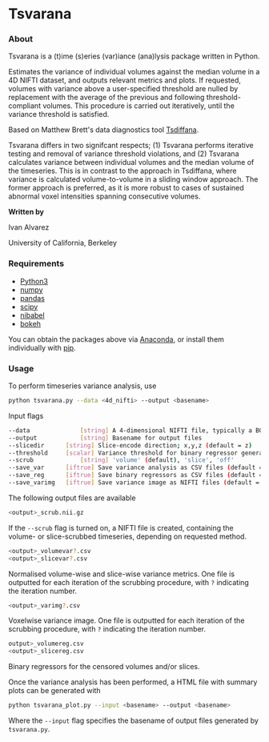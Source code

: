 # Tsvarana

### About

Tsvarana is a (t)ime (s)eries (var)iance (ana)lysis package written in Python.

Estimates the variance of individual volumes against the median volume in a 4D NIFTI dataset, and outputs relevant metrics and plots. If requested, volumes with variance above a user-specified threshold are nulled by replacement with the average of the previous and following threshold-compliant volumes. This procedure is carried out iteratively, until the variance threshold is satisfied.

Based on Matthew Brett's data diagnostics tool [Tsdiffana](http://imaging.mrc-cbu.cam.ac.uk/imaging/DataDiagnostics). 

Tsvarana differs in two signifcant respects; (1) Tsvarana performs iterative testing and removal of variance threshold violations, and (2) Tsvarana calculates variance between individual volumes and the median volume of the timeseries. This is in contrast to the approach in Tsdiffana, where variance is calculated volume-to-volume in a sliding window approach. The former approach is preferred, as it is more robust to  cases of sustained abnormal voxel intensities spanning consecutive volumes.

**Written by**

Ivan Alvarez  

University of California, Berkeley

### Requirements

* [Python3](https://www.python.org/)
* [numpy](https://numpy.org/)
* [pandas](https://pandas.pydata.org/)
* [scipy](https://www.scipy.org/)
* [nibabel](https://nipy.org/nibabel/)
* [bokeh](https://bokeh.org/)

You can obtain the packages above via [Anaconda](https://www.anaconda.com/), or install them individually with [pip](https://pip.pypa.io/).

### Usage

To perform timeseries variance analysis, use

```bash
python tsvarana.py --data <4d_nifti> --output <basename>
```

Input flags

```bash
--data				[string] A 4-dimensional NIFTI file, typically a BOLD timeseries
--output			[string] Basename for output files
--slicedir		[string] Slice-encode direction; x,y,z (default = z)
--threshold		[scalar] Variance threshold for binary regressor generation (default = 5) 
--scrub				[string] 'volume' (default), 'slice', 'off'
--save_var		[iftrue] Save variance analysis as CSV files (default = false)
--save_reg		[iftrue] Save binary regressors as CSV files (default = false)
--save_varimg	[iftrue] Save variance image as NIFTI files (default = false)
```

The following output files are available

```bash
<output>_scrub.nii.gz
```

If the `--scrub` flag is turned on, a NIFTI file is created, containing the volume- or slice-scrubbed timeseries, depending on requested method.

```bash
<output>_volumevar?.csv
<output>_slicevar?.csv
```

Normalised volume-wise and slice-wise variance metrics. One file is outputted for each iteration of the scrubbing procedure, with `?` indicating the iteration number.

```bash
<output>_varimg?.csv
```

Voxelwise variance image. One file is outputted for each iteration of the scrubbing procedure, with `?` indicating the iteration number.

```bash
output>_volumereg.csv
<output>_slicereg.csv
```

Binary regressors for the censored volumes and/or slices.

Once the variance analysis has been performed, a HTML file with summary plots can be generated with 

```bash
python tsvarana_plot.py --input <basename> --output <basename>
```

Where the `--input` flag specifies the basename of output files generated by `tsvarana.py`.

